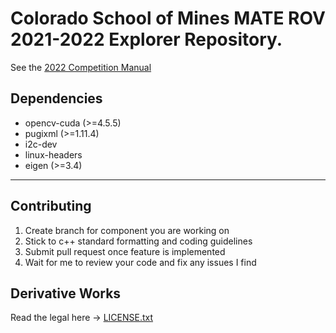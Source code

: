 # Colorado School of Mines MATE ROV 2021-2022 Explorer Repository.

See the [2022 Competition Manual](https://files.materovcompetition.org/2022/2022_EXPLORER_Manual_15_Dec_2021.pdf)

## Dependencies
- opencv-cuda (>=4.5.5)
- pugixml (>=1.11.4)
- i2c-dev
- linux-headers
- eigen (>=3.4)
  
---

## Contributing
1.   Create branch for component you are working on
2.   Stick to c++ standard formatting and coding guidelines
3.   Submit pull request once feature is implemented
4.   Wait for me to review your code and fix any issues I find

## Derivative Works
Read the legal here -> [LICENSE.txt](/LICENSE.txt)
